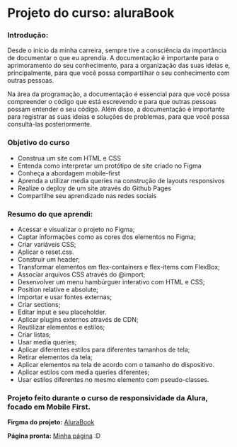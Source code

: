 # Projeto do curso: aluraBook

### Introdução:

Desde o início da minha carreira, sempre tive a consciência da importância de documentar o que eu aprendia. A documentação é importante para o aprimoramento do seu conhecimento, para a organização das suas ideias e, principalmente, para que você possa compartilhar o seu conhecimento com outras pessoas.

Na área da programação, a documentação é essencial para que você possa compreender o código que está escrevendo e para que outras pessoas possam entender o seu código. Além disso, a documentação é importante para registrar as suas ideias e soluções de problemas, para que você possa consultá-las posteriormente.

### Objetivo do curso

- Construa um site com HTML e CSS
- Entenda como interpretar um protótipo de site criado no Figma
- Conheça a abordagem mobile-first
- Aprenda a utilizar media queries na construção de layouts responsivos
- Realize o deploy de um site através do Github Pages
- Compartilhe seu aprendizado nas redes sociais

### Resumo do que aprendi:

- Acessar e visualizar o projeto no Figma;
- Captar informações como as cores dos elementos no Figma;
- Criar variáveis CSS;
- Aplicar o reset.css.
- Construir um header;
- Transformar elementos em flex-containers e flex-items com FlexBox;
- Associar arquivos CSS através do @import;
- Desenvolver um menu hambúrguer interativo com HTML e CSS;
- Position relative e absolute;
- Importar e usar fontes externas;
- Criar sections;
- Editar input e seu placeholder.
- Aplicar plugins externos através de CDN;
- Reutilizar elementos e estilos;
- Criar listas;
- Usar media queries;
- Aplicar diferentes estilos para diferentes tamanhos de tela;
- Retirar elementos da tela;
- Aplicar elementos na tela de acordo com o tamanho do dispositivo.
- Aplicar estilos com media queries diferentes;
- Usar estilos diferentes no mesmo elemento com pseudo-classes.

### Projeto feito durante o curso de responsividade da Alura, focado em Mobile First.

**Firgma do projeto:** [AluraBook](https://www.figma.com/file/sSMbIqKaGBd66Y8roxTk2p/AluraBooks?node-id=113%3A1553) 

**Página pronta:** [Minha página](https://wesleyangeli.github.io/aluraBook/) :D

